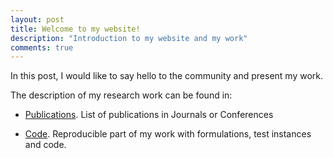 ```yaml
---
layout: post
title: Welcome to my website! 
description: "Introduction to my website and my work"
comments: true
---
```




In this post, I would like to say hello to the community and present my work.

The description of my research work can be found in:


- [Publications](/publications/). List of publications in Journals or Conferences


- [Code](/code/). Reproducible part of my work with formulations, test instances and code.

 
